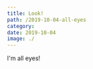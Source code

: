 ```yaml
---
title: Look!
path: /2019-10-04-all-eyes
category:
date: 2019-10-04
image: ./
---
```


I'm all eyes!
